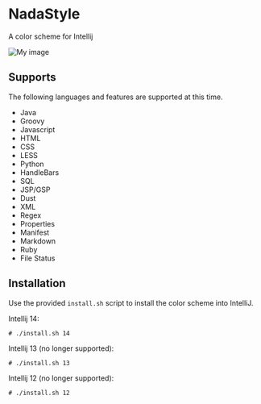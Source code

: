 NadaStyle
=============

A color scheme for Intellij

![My image](https://raw.github.com/adanperez/NadaStyle/master/images/example.png)


Supports
-------

The following languages and features are supported at this time.


* Java
* Groovy
* Javascript
* HTML
* CSS
* LESS
* Python
* HandleBars
* SQL
* JSP/GSP
* Dust
* XML
* Regex
* Properties
* Manifest
* Markdown
* Ruby
* File Status

Installation
-----------
Use the provided `install.sh` script to install the color scheme into IntelliJ.  

Intellij 14:

    # ./install.sh 14

Intellij 13 (no longer supported):

    # ./install.sh 13

Intellij 12 (no longer supported):

    # ./install.sh 12
